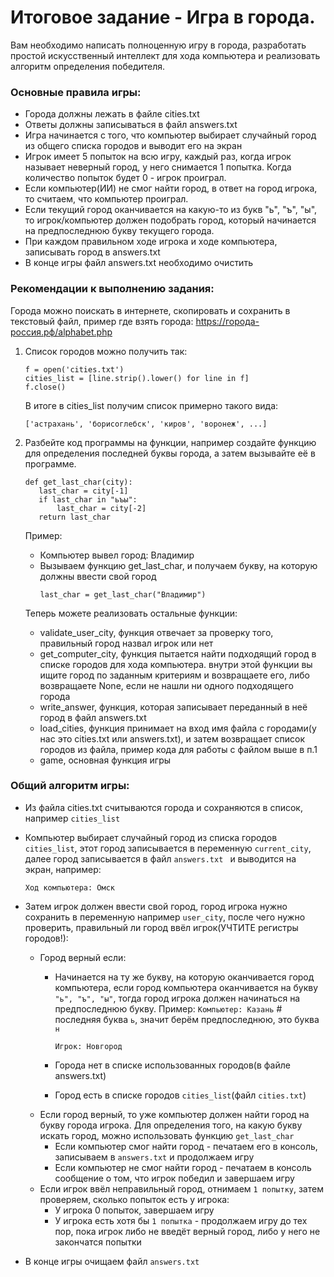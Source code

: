 # Итоговое задание - Игра в города.

Вам необходимо написать полноценную игру в города, разработать простой
искусственный интеллект для хода компьютера и реализовать алгоритм определения
победителя.


### Основные правила игры:

- Города должны лежать в файле cities.txt
- Ответы должны записываться в файл answers.txt
- Игра начинается с того, что компьютер выбирает случайный город из 
  общего списка городов и выводит его на экран
- Игрок имеет 5 попыток на всю игру, каждый раз, когда игрок называет
  неверный город, у него снимается 1 попытка. Когда количество попыток
  будет 0 - игрок проиграл.
- Если компьютер(ИИ) не смог найти город, в ответ на город игрока, то
  считаем, что компьютер проиграл.
- Если текущий город оканчивается на какую-то из букв "ь", "ъ", "ы", то игрок/компьютер 
  должен подобрать город, который начинается на предпоследнюю букву текущего города.
- При каждом правильном ходе игрока и ходе компьютера, записывать город в answers.txt
- В конце игры файл answers.txt необходимо очистить


### Рекомендации к выполнению задания:

Города можно поискать в интернете, скопировать и сохранить в текстовый файл, пример где взять города: https://города-россия.рф/alphabet.php

1. Список городов можно получить так:

    ```python3
    f = open('cities.txt')
    cities_list = [line.strip().lower() for line in f]
    f.close()
    ```

    В итоге в cities_list получим список примерно такого вида:

    `['астрахань', 'борисоглебск', 'киров', 'воронеж', ...]`


2. Разбейте код программы на функции, например создайте функцию для определения последней буквы города,
   а затем вызывайте её в программе.
    ```python3
   def get_last_char(city):
       last_char = city[-1]
       if last_char in "ьъы":
           last_char = city[-2]
       return last_char
    ```
   Пример:
   - Компьютер вывел город: Владимир
   - Вызываем функцию get_last_char, и получаем букву, на которую должны ввести свой город
     ```python3
     last_char = get_last_char("Владимир")
     ```
   
   Теперь можете реализовать остальные функции:
   - validate_user_city, функция отвечает за проверку того, правильный город назвал игрок или нет
   - get_computer_city, функция пытается найти подходящий город в списке городов для хода компьютера.
     внутри этой функции вы ищите город по заданным критериям и возвращаете его, либо возвращаете None,
     если не нашли ни одного подходящего города
   - write_answer, функция, которая записывает переданный в неё город в файл answers.txt
   - load_cities, функция принимает на вход имя файла с городами(у нас это cities.txt или answers.txt),
     и затем возвращает список городов из файла, пример кода для работы с файлом выше в п.1
   - game, основная функция игры

### Общий алгоритм игры:

- Из файла cities.txt считываются города и сохраняются в список, например `cities_list`
- Компьютер выбирает случайный город из списка городов `cities_list`,
  этот город записывается в переменную `current_city`, далее город записывается в файл `answers.txt `
  и выводится на экран, например: 

    `Ход компьютера: Омск`
- Затем игрок должен ввести свой город, город игрока нужно сохранить в переменную например `user_city`,
  после чего нужно проверить, правильный ли город ввёл игрок(УЧТИТЕ регистры городов!):
  - Город верный если:
    - Начинается на ту же букву, на которую оканчивается город компьютера, если город компьютера оканчивается
      на букву `"ь", "ъ", "ы"`, тогда город игрока должен начинаться на предпоследнюю букву.
      Пример:
      `Компьютер: Казань`  # последняя буква `ь`, значит берём предпоследнюю, это буква `н`

      `Игрок: Новгород`
    - Города нет в списке использованных городов(в файле answers.txt)
    - Город есть в списке городов `cities_list`(файл `cities.txt`)
  - Если город верный, то уже компьютер должен найти город на букву города игрока. 
    Для определения того, на какую букву искать город, можно использовать функцию `get_last_char`
    - Если компьютер смог найти город - печатаем его в консоль, записываем в `answers.txt` и продолжаем игру
    - Если компьютер не смог найти город - печатаем в консоль сообщение о том, что игрок победил и завершаем игру
  - Если игрок ввёл неправильный город, отнимаем `1 попытку`, затем проверяем, сколько попыток есть у игрока:
    - У игрока 0 попыток, завершаем игру
    - У игрока есть хотя бы `1 попытка` - продолжаем игру до тех пор, пока игрок либо не введёт верный город, либо 
      у него не закончатся попытки
- В конце игры очищаем файл `answers.txt`

